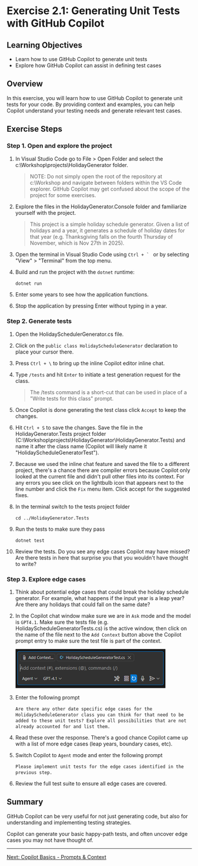 # Exercise 2.1: Generating Unit Tests with GitHub Copilot

## Learning Objectives

- Learn how to use GitHub Copilot to generate unit tests
- Explore how GitHub Copilot can assist in defining test cases

## Overview

In this exercise, you will learn how to use GitHub Copilot to generate unit tests for your code. By providing context and examples, you can help Copilot understand your testing needs and generate relevant test cases.

## Exercise Steps

### Step 1. Open and explore the project

1. In Visual Studio Code go to File > Open Folder and select the c:\Workshop\projects\HolidayGenerator folder.
    
    > NOTE: Do not simply open the root of the repository at c:\Workshop and navigate between folders within the VS Code explorer. GitHub Copilot may get confused about the scope of the project for some exercises.

1. Explore the files in the HolidayGenerator.Console folder and familiarize yourself with the project.

    > This project is a simple holiday schedule generator. Given a list of holidays and a year, it generates a schedule of holiday dates for that year (e.g. Thanksgiving falls on the fourth Thursday of November, which is Nov 27th in 2025).

1. Open the terminal in Visual Studio Code using ``Ctrl + ` `` or by selecting "View" > "Terminal" from the top menu.

1. Build and run the project with the ``dotnet`` runtime:
    ```powershell
    dotnet run
    ```

1. Enter some years to see how the application functions.

1. Stop the application by pressing Enter without typing in a year.

### Step 2. Generate tests

1. Open the HolidaySchedulerGenerator.cs file.

1. Click on the ``public class HolidayScheduleGenerator`` declaration to place your cursor there.

1. Press ``Ctrl + \`` to bring up the inline Copilot editor inline chat.

1. Type ``/tests`` and hit ``Enter`` to initiate a test generation request for the class.

    > The /tests command is a short-cut that can be used in place of a "Write tests for this class" prompt.

1. Once Copilot is done generating the test class click ``Accept`` to keep the changes.

1. Hit ``Ctrl + S`` to save the changes. Save the file in the HolidayGenerator.Tests project folder (C:\Workshop\projects\HolidayGenerator\HolidayGenerator.Tests) and name it after the class name (Copilot will likely name it "HolidayScheduleGeneratorTest").

1. Because we used the inline chat feature and saved the file to a different project, there's a chance there are compiler errors because Copilot only looked at the current file and didn't pull other files into its context. For any errors you see click on the lightbulb icon that appears next to the line number and click the ``Fix`` menu item. Click accept for the suggested fixes.

1. In the terminal switch to the tests project folder

    ```
    cd ../HolidayGenerator.Tests
    ```

1. Run the tests to make sure they pass

    ```
    dotnet test
    ```

1. Review the tests. Do you see any edge cases Copilot may have missed? Are there tests in here that surprise you that you wouldn't have thought to write?

### Step 3. Explore edge cases

1. Think about potential edge cases that could break the holiday schedule generator. For example, what happens if the input year is a leap year? Are there any holidays that could fall on the same date?

1. In the Copilot chat window make sure we are in ``Ask`` mode and the model is ``GPT4.1``. Make sure the tests file (e.g. HolidayScheduleGeneratorTests.cs) is the active window, then click on the name of the file next to the ``Add Context`` button above the Copilot prompt entry to make sure the test file is part of the context.

    ![alt text](image-1.png)

1. Enter the following prompt

    ```
    Are there any other date specific edge cases for the HolidayScheduleGenerator class you can think for that need to be added to these unit tests? Explore all possibilities that are not already accounted for and list them.
    ```

1. Read these over the response. There's a good chance Copilot came up with a list of more edge cases (leap years, boundary cases, etc).

1. Switch Copilot to ``Agent`` mode and enter the following prompt

    ```
    Please implement unit tests for the edge cases identified in the previous step.
    ```

1. Review the full test suite to ensure all edge cases are covered.

## Summary

GitHub Copilot can be very useful for not just generating code, but also for understanding and implementing testing strategies.

Copilot can generate your basic happy-path tests, and often uncover edge cases you may not have thought of.

---

[Next: Copilot Basics - Prompts & Context](../2.2-copilot-context/README.md)